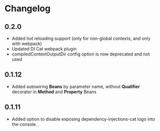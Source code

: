 # Changelog

## 0.2.0

- Added hot reloading support (only for non-global contexts, and only with webpack)
- Updated DI Cat webpack plugin
- compiledContextOutputDir config option is now deprecated and not used

## 0.1.12

- Added autowiring **Beans** by parameter name, without **Qualifier** decorator in **Method** and **Property** Beans

## 0.1.11

- Added option to disable exposing dependency-injections-cat logo into the console.
